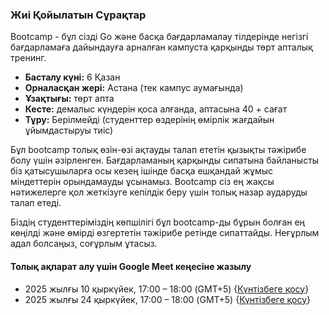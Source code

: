 ### Жиі Қойылатын Сұрақтар

Bootcamp - бұл сізді Go және басқа бағдарламалау тілдерінде негізгі бағдарламаға дайындауға арналған кампуста қарқынды төрт апталық тренинг.

- **Басталу күні:** 6 Қазан
- **Орналасқан жері:** Астана (тек кампус аумағында)
- **Ұзақтығы:** төрт апта
- **Кесте:** демалыс күндерін қоса алғанда, аптасына 40 + сағат
- **Тұру:** Берілмейді (студенттер өздерінің өмірлік жағдайын ұйымдастыруы тиіс)

Бұл bootcamp толық өзін-өзі ақтауды талап ететін қызықты тәжірибе болу үшін әзірленген. Бағдарламаның қарқынды сипатына байланысты біз қатысушыларға осы кезең ішінде басқа ешқандай жұмыс міндеттерін орындамауды ұсынамыз. Bootcamp сіз ең жақсы нәтижелерге қол жеткізуге кепілдік беру үшін толық назар аударуды талап етеді.

Біздің студенттеріміздің көпшілігі бұл bootcamp-ды бұрын болған ең көңілді және өмірді өзгертетін тәжірибе ретінде сипаттайды. Неғұрлым адал болсаңыз, соғұрлым ұтасыз.

#### Толық ақпарат алу үшін Google Meet кеңесіне жазылу

- 2025 жылғы 10 қыркүйек, 17:00 – 18:00 (GMT+5) {[Күнтізбеге қосу](https://calendar.google.com/calendar/event?action=TEMPLATE&tmeid=NWk5dDNuZ2ZyMmJuMm1yc3ZwdDJzbmlxc3QgNTZiZGJjZmNkYTI1NTUwMjU4MmMxYTViMjJiZTA4ZWMwYmI4NWIzZDAyMmY1ZTVhNGY5ZDdkZDBmZmU3MjNlYkBn&tmsrc=56bdbcfcda255502582c1a5b22be08ec0bb85b3d022f5e5a4f9d7dd0ffe723eb%40group.calendar.google.com)}
- 2025 жылғы 24 қыркүйек, 17:00 – 18:00 (GMT+5) {[Күнтізбеге қосу](https://calendar.google.com/calendar/event?action=TEMPLATE&tmeid=MWZrNGdha3Z2NGVpdWlpOWY4OWpwbnVpbjMgNTZiZGJjZmNkYTI1NTUwMjU4MmMxYTViMjJiZTA4ZWMwYmI4NWIzZDAyMmY1ZTVhNGY5ZDdkZDBmZmU3MjNlYkBn&tmsrc=56bdbcfcda255502582c1a5b22be08ec0bb85b3d022f5e5a4f9d7dd0ffe723eb%40group.calendar.google.com)}
